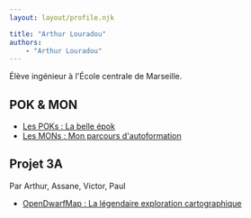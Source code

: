 ```yaml
---
layout: layout/profile.njk

title: "Arthur Louradou"
authors:
    - "Arthur Louradou"
---
```


Élève ingénieur à l'École centrale de Marseille. 

## POK & MON

* [Les POKs : La belle épok](./pok)
* [Les MONs : Mon parcours d'autoformation](./mon)

## Projet 3A

Par Arthur, Assane, Victor, Paul

* [OpenDwarfMap : La légendaire exploration cartographique](../../../projets/2023-2024/OpenDwarfMap/)
